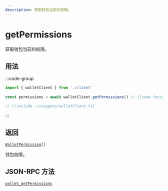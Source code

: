 ```yaml
---
description: 获取钱包当前的权限。
---
```


# getPermissions

获取钱包当前的权限。

## 用法

:::code-group

```ts twoslash [example.ts]
import { walletClient } from './client'
 
const permissions = await walletClient.getPermissions() // [!code focus:99]
```

```ts twoslash [client.ts] filename="client.ts"
// [!include ~/snippets/walletClient.ts]
```

:::

## 返回

[`WalletPermission[]`](/docs/glossary/types#walletpermission)

钱包权限。

## JSON-RPC 方法

[`wallet_getPermissions`](https://eips.ethereum.org/EIPS/eip-2255)